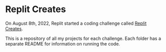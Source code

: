 # Replit Creates

On August 8th, 2022, Replit started a coding challenge called [Replit Creates](https://creates.replit.com).

This is a repository of all my projects for each challenge. Each folder has a separate README for information on running the code.
